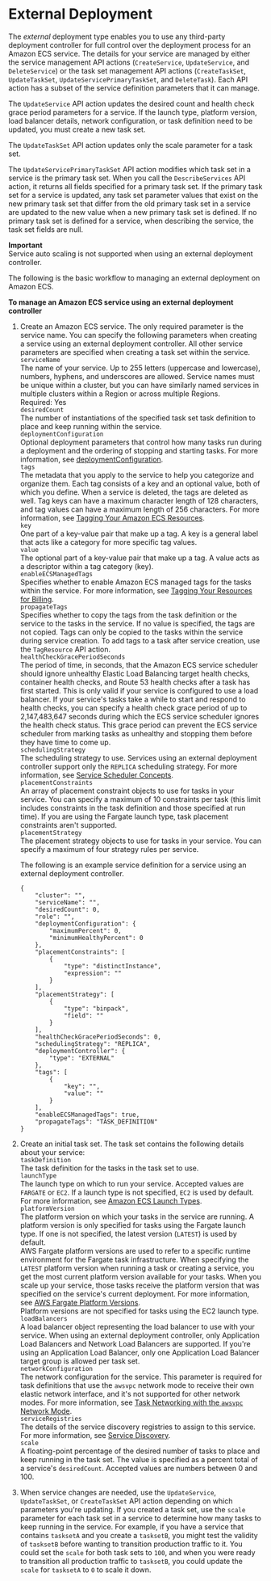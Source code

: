 # External Deployment<a name="deployment-type-external"></a>

The *external* deployment type enables you to use any third\-party deployment controller for full control over the deployment process for an Amazon ECS service\. The details for your service are managed by either the service management API actions \(`CreateService`, `UpdateService`, and `DeleteService`\) or the task set management API actions \(`CreateTaskSet`, `UpdateTaskSet`, `UpdateServicePrimaryTaskSet`, and `DeleteTask`\)\. Each API action has a subset of the service definition parameters that it can manage\.

The `UpdateService` API action updates the desired count and health check grace period parameters for a service\. If the launch type, platform version, load balancer details, network configuration, or task definition need to be updated, you must create a new task set\.

The `UpdateTaskSet` API action updates only the scale parameter for a task set\.

The `UpdateServicePrimaryTaskSet` API action modifies which task set in a service is the primary task set\. When you call the `DescribeServices` API action, it returns all fields specified for a primary task set\. If the primary task set for a service is updated, any task set parameter values that exist on the new primary task set that differ from the old primary task set in a service are updated to the new value when a new primary task set is defined\. If no primary task set is defined for a service, when describing the service, the task set fields are null\.

**Important**  
Service auto scaling is not supported when using an external deployment controller\.

The following is the basic workflow to managing an external deployment on Amazon ECS\.

**To manage an Amazon ECS service using an external deployment controller**

1. Create an Amazon ECS service\. The only required parameter is the service name\. You can specify the following parameters when creating a service using an external deployment controller\. All other service parameters are specified when creating a task set within the service\.  
`serviceName`  
The name of your service\. Up to 255 letters \(uppercase and lowercase\), numbers, hyphens, and underscores are allowed\. Service names must be unique within a cluster, but you can have similarly named services in multiple clusters within a Region or across multiple Regions\.  
Required: Yes  
`desiredCount`  
The number of instantiations of the specified task set task definition to place and keep running within the service\.  
`deploymentConfiguration`  
Optional deployment parameters that control how many tasks run during a deployment and the ordering of stopping and starting tasks\. For more information, see [deploymentConfiguration](service_definition_parameters.md#deploymentConfiguration)\.  
`tags`  
The metadata that you apply to the service to help you categorize and organize them\. Each tag consists of a key and an optional value, both of which you define\. When a service is deleted, the tags are deleted as well\. Tag keys can have a maximum character length of 128 characters, and tag values can have a maximum length of 256 characters\. For more information, see [Tagging Your Amazon ECS Resources](ecs-using-tags.md)\.    
`key`  
One part of a key\-value pair that make up a tag\. A key is a general label that acts like a category for more specific tag values\.  
`value`  
The optional part of a key\-value pair that make up a tag\. A value acts as a descriptor within a tag category \(key\)\.  
`enableECSManagedTags`  
Specifies whether to enable Amazon ECS managed tags for the tasks within the service\. For more information, see [Tagging Your Resources for Billing](ecs-using-tags.md#tag-resources-for-billing)\.  
`propagateTags`  
Specifies whether to copy the tags from the task definition or the service to the tasks in the service\. If no value is specified, the tags are not copied\. Tags can only be copied to the tasks within the service during service creation\. To add tags to a task after service creation, use the `TagResource` API action\.  
`healthCheckGracePeriodSeconds`  
The period of time, in seconds, that the Amazon ECS service scheduler should ignore unhealthy Elastic Load Balancing target health checks, container health checks, and Route 53 health checks after a task has first started\. This is only valid if your service is configured to use a load balancer\. If your service's tasks take a while to start and respond to health checks, you can specify a health check grace period of up to 2,147,483,647 seconds during which the ECS service scheduler ignores the health check status\. This grace period can prevent the ECS service scheduler from marking tasks as unhealthy and stopping them before they have time to come up\.  
`schedulingStrategy`  
The scheduling strategy to use\. Services using an external deployment controller support only the `REPLICA` scheduling strategy\. For more information, see [Service Scheduler Concepts](ecs_services.md#service_scheduler)\.  
`placementConstraints`  
An array of placement constraint objects to use for tasks in your service\. You can specify a maximum of 10 constraints per task \(this limit includes constraints in the task definition and those specified at run time\)\. If you are using the Fargate launch type, task placement constraints aren't supported\.  
`placementStrategy`  
The placement strategy objects to use for tasks in your service\. You can specify a maximum of four strategy rules per service\.

   The following is an example service definition for a service using an external deployment controller\.

   ```
   {
       "cluster": "",
       "serviceName": "",
       "desiredCount": 0,
       "role": "",
       "deploymentConfiguration": {
           "maximumPercent": 0,
           "minimumHealthyPercent": 0
       },
       "placementConstraints": [
           {
               "type": "distinctInstance",
               "expression": ""
           }
       ],
       "placementStrategy": [
           {
               "type": "binpack",
               "field": ""
           }
       ],
       "healthCheckGracePeriodSeconds": 0,
       "schedulingStrategy": "REPLICA",
       "deploymentController": {
           "type": "EXTERNAL"
       },
       "tags": [
           {
               "key": "",
               "value": ""
           }
       ],
       "enableECSManagedTags": true,
       "propagateTags": "TASK_DEFINITION"
   }
   ```

1. Create an initial task set\. The task set contains the following details about your service:  
`taskDefinition`  
The task definition for the tasks in the task set to use\.  
`launchType`  
The launch type on which to run your service\. Accepted values are `FARGATE` or `EC2`\. If a launch type is not specified, `EC2` is used by default\. For more information, see [Amazon ECS Launch Types](launch_types.md)\.   
`platformVersion`  
The platform version on which your tasks in the service are running\. A platform version is only specified for tasks using the Fargate launch type\. If one is not specified, the latest version \(`LATEST`\) is used by default\.  
AWS Fargate platform versions are used to refer to a specific runtime environment for the Fargate task infrastructure\. When specifying the `LATEST` platform version when running a task or creating a service, you get the most current platform version available for your tasks\. When you scale up your service, those tasks receive the platform version that was specified on the service's current deployment\. For more information, see [AWS Fargate Platform Versions](platform_versions.md)\.  
Platform versions are not specified for tasks using the EC2 launch type\.  
`loadBalancers`  
A load balancer object representing the load balancer to use with your service\. When using an external deployment controller, only Application Load Balancers and Network Load Balancers are supported\. If you're using an Application Load Balancer, only one Application Load Balancer target group is allowed per task set\.  
`networkConfiguration`  
The network configuration for the service\. This parameter is required for task definitions that use the `awsvpc` network mode to receive their own elastic network interface, and it's not supported for other network modes\. For more information, see [Task Networking with the `awsvpc` Network Mode](task-networking.md)\.  
`serviceRegistries`  
The details of the service discovery registries to assign to this service\. For more information, see [Service Discovery](service-discovery.md)\.  
`scale`  
A floating\-point percentage of the desired number of tasks to place and keep running in the task set\. The value is specified as a percent total of a service's `desiredCount`\. Accepted values are numbers between 0 and 100\.

1. When service changes are needed, use the `UpdateService`, `UpdateTaskSet`, or `CreateTaskSet` API action depending on which parameters you're updating\. If you created a task set, use the `scale` parameter for each task set in a service to determine how many tasks to keep running in the service\. For example, if you have a service that contains `tasksetA` and you create a `tasksetB`, you might test the validity of `tasksetB` before wanting to transition production traffic to it\. You could set the `scale` for both task sets to `100`, and when you were ready to transition all production traffic to `tasksetB`, you could update the `scale` for `tasksetA` to `0` to scale it down\.